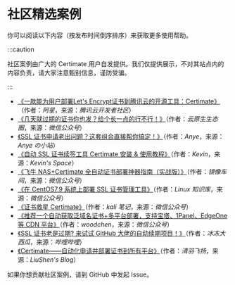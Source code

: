 ﻿# 社区精选案例

你可以阅读以下内容（按发布时间倒序排序）来获取更多使用帮助。

:::caution

社区案例由广大的 Certimate 用户自发提供。我们仅提供展示，不对其站点内的内容负责，请大家注意甄别信息，谨防受骗。

:::

- [《一款能为用户部署Let's Encrypt证书到腾讯云的开源工具：Certimate》](https://cloud.tencent.com/developer/article/2536746)（作者：_阿星_，来源：_腾讯云开发者社区_）
- [《几天就过期的证书你也发？给个长一点的行不行！》](https://mp.weixin.qq.com/s/EDdL0DIumGGnzI72TwAG-w)（作者：_云原生生态圈_，来源：_微信公众号_）
- [《SSL 证书申请老出问题？这套组合直接帮你搞定！》](https://www.anye.xyz/archives/biEj2Hxb)（作者：_Anye_，来源：_Anye の小站_）
- [《自动 SSL 证书续签工具 Certimate 安装 & 使用教程》](https://www.shephe.com/website/certimate-ssl-auto-renewal-tutorial)（作者：_Kevin_，来源：_Kevin's Space_）
- [《飞牛 NAS+Certimate 全自动证书部署神器指南（实战版）》](https://mp.weixin.qq.com/s/3acJbLjuv944SRFgJ8vSgA)（作者：_镜像车间_，来源：_微信公众号_）
- [《在 CentOS7.9 系统上部署 SSL 证书管理工具》](https://mp.weixin.qq.com/s/w1OUJPji28CoTfmcMQViHg)（作者：_Linux 知识库_，来源：_微信公众号_）
- [《证书救星 Certimate》](https://mp.weixin.qq.com/s/RIMpyBbeQKU8kq4h2aHYkg)（作者：_kali 笔记_，来源：_微信公众号_）
- [《推荐一个自动获取泛域名证书+多平台部署，支持宝塔、1Panel、EdgeOne 等 CDN 平台》](https://mp.weixin.qq.com/s/kQyLFhCCJpbfDDRKXxEZzg)（作者：_woodchen_，来源：_微信公众号_）
- [《SSL 证书老是过期? 来试试 GitHub 大佬的自动续期项目！》](https://www.bilibili.com/video/BV1F591YzEUB)（作者：_冰冻大西瓜_，来源：_哔哩哔哩_）
- [《Certimate——自动化申请并部署证书到所有平台》](https://blog.liushen.fun/posts/3a813929/)（作者：_清羽飞扬_，来源：_LiuShen's Blog_）

如果你想贡献社区案例，请到 GitHub 中发起 Issue。
